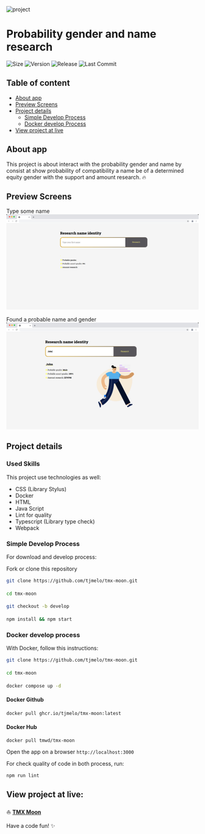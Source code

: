 ![project](https://img.shields.io/badge/project-TMX%20Moon-blue)

# Probability gender and name research
![Size](https://img.shields.io/github/repo-size/tjmelo/tmx-moon) ![Version](https://img.shields.io/github/package-json/v/tjmelo/tmx-moon) ![Release](https://img.shields.io/github/v/release/tjmelo/tmx-moon) ![Last Commit](https://img.shields.io/github/last-commit/tjmelo/tmx-moon/main)

## Table of content

- [About app](#about-app)
- [Preview Screens](#preview-screens)
- [Project details](#project-details)
    - [Simple Develop Process](#simple-develop-process)
    - [Docker develop Process](#docker-develop-process)
- [View project at live](#view-project-at-live)


## About app

This project is about interact with the probability gender and name by consist at show probability of compatibility a name be of a determined equity gender with the support and amount research. :fire:


## Preview Screens
Type some name
![Screen1](/public/screen-1.jpeg)

Found a probable name and gender 
![Scree2](/public/screen-2.jpeg)

## Project details


### Used Skills
This project use technologies as well:
- CSS (Library Stylus)
- Docker
- HTML
- Java Script
- Lint for quality
- Typescript (Library type check)
- Webpack

### Simple Develop Process
For download and develop process:

Fork or clone this repository
```sh
git clone https://github.com/tjmelo/tmx-moon.git

cd tmx-moon

git checkout -b develop

npm install && npm start
```


### Docker develop process

With Docker, follow this instructions:
```sh
git clone https://github.com/tjmelo/tmx-moon.git

cd tmx-moon

docker compose up -d
```
#### Docker Github

```
docker pull ghcr.io/tjmelo/tmx-moon:latest
```
#### Docker Hub

```
docker pull tmwd/tmx-moon
```


Open the app on a browser `http://localhost:3000`

For check quality of code in both process, run:
```sh
npm run lint
```

## View project at live:

:boat: **[TMX Moon](https://tjmelo.github.io/tmx-moon/)**

Have a code fun! :sparkles:
